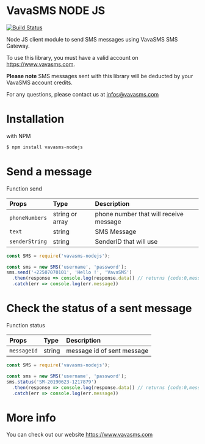 # VavaSMS NODE JS
[![Build Status](https://travis-ci.com/adisaf/vavasms-nodejs.svg?branch=master)](https://travis-ci.com/adisaf/vavasms-nodejs)

Node JS client module to send SMS messages using VavaSMS SMS Gateway.

To use this library, you must have a valid account on https://www.vavasms.com.

**Please note** SMS messages sent with this library will be deducted by your VavaSMS account credits.

For any questions, please contact us at infos@vavasms.com

# Installation

with NPM
```bash
$ npm install vavasms-nodejs
```
# Send a message
Function send

| Props        | Type           | Description  |
| :------------- |:-------------| :-----|
| `phoneNumbers`      | string or array | phone number that will receive message |
| `text`      | string | SMS Message |
| `senderString`      | string | SenderID that will use |
```js
const SMS = require('vavasms-nodejs');

const sms = new SMS('username', 'password');
sms.send('+22507070101', 'Hello !', 'VavaSMS')
  .then(response => console.log(response.data)) // returns {code:0,message:string,data:[{lot_id:string,message_id:string,status:string}]}
  .catch(err => console.log(err.message))
```
# Check the status of a sent message
Function status

| Props        | Type           | Description  |
| :------------- |:-------------| :-----|
| `messageId`      | string | message id of sent message |
```js
const SMS = require('vavasms-nodejs');

const sms = new SMS('username', 'password');
sms.status('SM-20190623-1217879')
  .then(response => console.log(response.data)) // returns {code:0,message:string,data:[{lot_id:string,message_id:string,status:string}]}
  .catch(err => console.log(err.message))
```

# More info

You can check out our website https://www.vavasms.com
